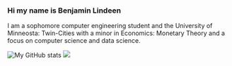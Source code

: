 ### Hi my name is Benjamin Lindeen

I am a sophomore computer engineering student and the University of Minneosta: Twin-Cities with a minor in Economics: Monetary Theory and a focus on computer science and data science. 

![My GitHub stats](https://github-readme-stats.vercel.app/api?username=BenjaminLindeen&show_icons=true&theme=radical)
<img src="https://github-readme-stats.vercel.app/api/wakatime?username=BenjaminLindeen&theme=radical&layout=compact">
